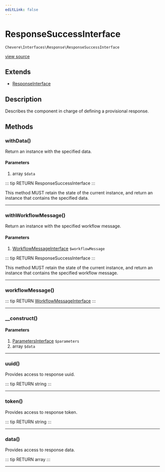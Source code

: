 ```yaml
---
editLink: false
---
```


# ResponseSuccessInterface

`Chevere\Interfaces\Response\ResponseSuccessInterface`

[view source](https://github.com/chevere/chevere/blob/master/src/Chevere/Interfaces/Response/ResponseSuccessInterface.php)

## Extends

- [ResponseInterface](./ResponseInterface.md)

## Description

Describes the component in charge of defining a provisional response.

## Methods

### withData()

Return an instance with the specified data.

#### Parameters

1. array `$data`

::: tip RETURN
ResponseSuccessInterface
:::

This method MUST retain the state of the current instance, and return
an instance that contains the specified data.

---

### withWorkflowMessage()

Return an instance with the specified workflow message.

#### Parameters

1. [WorkflowMessageInterface](../Workflow/WorkflowMessageInterface.md) `$workflowMessage`

::: tip RETURN
ResponseSuccessInterface
:::

This method MUST retain the state of the current instance, and return
an instance that contains the specified workflow message.

---

### workflowMessage()

::: tip RETURN
[WorkflowMessageInterface](../Workflow/WorkflowMessageInterface.md)
:::

---

### __construct()

#### Parameters

1. [ParametersInterface](../Parameter/ParametersInterface.md) `$parameters`
2. array `$data`

---

### uuid()

Provides access to response uuid.

::: tip RETURN
string
:::

---

### token()

Provides access to response token.

::: tip RETURN
string
:::

---

### data()

Provides access to response data.

::: tip RETURN
array
:::

---
